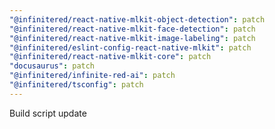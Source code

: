 ```yaml
---
"@infinitered/react-native-mlkit-object-detection": patch
"@infinitered/react-native-mlkit-face-detection": patch
"@infinitered/react-native-mlkit-image-labeling": patch
"@infinitered/eslint-config-react-native-mlkit": patch
"@infinitered/react-native-mlkit-core": patch
"docusaurus": patch
"@infinitered/infinite-red-ai": patch
"@infinitered/tsconfig": patch
---
```


Build script update
